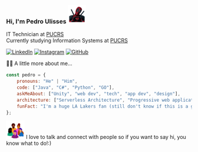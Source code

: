 ### Hi, I'm Pedro Ulisses <img src="https://github.com/UlissesRD/UlissesRD/blob/main/gifs/14Vb.gif" width="50" height="50">

IT Technician at [PUCRS](https://portal.pucrs.br/)  
Currently studying Information Systems at [PUCRS](https://portal.pucrs.br/)

[![LinkedIn](https://img.shields.io/badge/LinkedIn-0077B5?style=for-the-badge&logo=linkedin&logoColor=white)](https://www.linkedin.com/in/pedro-ulisses-reis-de-dorneles-6047a626b/)
[![Instagram](https://img.shields.io/badge/Instagram-E4405F?style=for-the-badge&logo=instagram&logoColor=white)](https://www.instagram.com/pedro_ulissesrd/)
[![GitHub](https://img.shields.io/badge/GitHub-100000?style=for-the-badge&logo=github&logoColor=white)](https://github.com/UlissesRD)

🙋‍♂️ A little more about me...
```js
const pedro = {
    pronouns: "He" | "Him",
    code: ["Java", "C#", "Python", "GO"],
    askMeAbout: ["Unity", "web dev", "tech", "app dev", "design"],
    architecture: ["Serverless Architecture", "Progressive web applications", "Single page applications"],
    funFact: "I'm a huge LA Lakers fan (still don't know if this is a good thing)"
};
```

<img src="https://github.com/UlissesRD/UlissesRD/blob/main/gifs/68747470733a2f2f6d656469612e67697068792e636f6d2f6d656469612f4c6e516a7057614f4e386e68723231764e572f67697068792e676966.gif" width="50" height="50"> I love to talk and connect with people so if you want to say hi, you know what to do!:)

